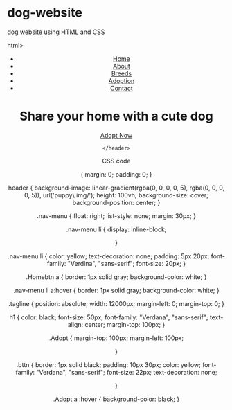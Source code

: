 # dog-website
dog website using HTML and CSS

html>

<head>
    <title>Website using HTML and CSS</title>
    <link href="style.css" rel="stylesheet" type="text/css">
</head>

<body>
    <header>
        <div class="top">
            <ul class="nav-menu">
                <li class="Homebtn"> <a href="">Home</a></li>
                <li> <a href="">About</a></li>
                <li> <a href="">Breeds</a></li>
                <li> <a href="">Adoption</a></li>
                <li> <a href="">Contact</a></li>
            </ul>
        </div>
        <div class="tagline">
            <h1>Share your home with a cute dog</h1>
            <div class="Adopt">
                <a href="" class="bttn">Adopt Now</a>
            </div>
        </div>




    </header>
</body>

</html>

CSS code

{
    margin: 0;
    padding: 0;
}

header {
    background-image: linear-gradient(rgba(0, 0, 0, 0, 5), rgba(0, 0, 0, 0, 5)), url('puppy\ img/');
    height: 100vh;
    background-size: cover;
    background-position: center;
}

.nav-menu {
    float: right;
    list-style: none;
    margin: 30px;
}

.nav-menu li {
    display: inline-block;

}

.nav-menu li {
    color: yellow;
    text-decoration: none;
    padding: 5px 20px;
    font-family: "Verdina", "sans-serif";
    font-size: 20px;
}

.Homebtn a {
    border: 1px solid gray;
    background-color: white;
}

.nav-menu li a:hover {
    border: 1px solid gray;
    background-color: white;
}

.tagline {
    position: absolute;
    width: 12000px;
    margin-left: 0;
    margin-top: 0;
}

h1 {
    color: black;
    font-size: 50px;
    font-family: "Verdana", "sans-serif";
    text-align: center;
    margin-top: 100px;
}

.Adopt {
    margin-top: 100px;
    margin-left: 100px;

}

.bttn {
    border: 1px solid black;
    padding: 10px 30px;
    color: yellow;
    font-family: "Verdana", "sans-serif";
    font-size: 22px;
    text-decoration: none;

}

.Adopt a :hover {
    background-color: black;
}
